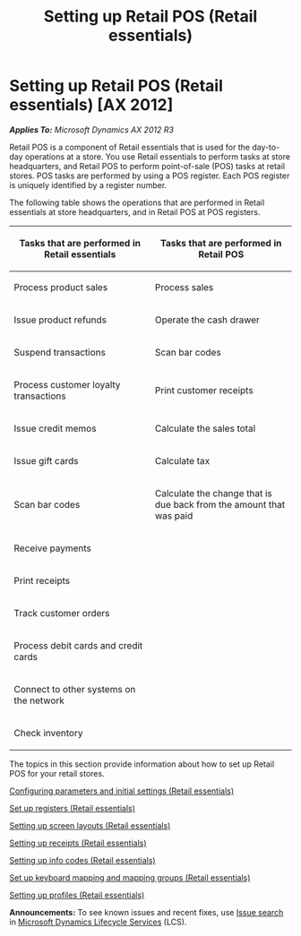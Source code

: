 ﻿---
title: Setting up Retail POS (Retail essentials)
TOCTitle: Setting up Retail POS (Retail essentials)
ms:assetid: 4701931d-cdf9-4503-9d93-0197d2cdf218
ms:mtpsurl: https://technet.microsoft.com/en-us/library/Dn716083(v=AX.60)
ms:contentKeyID: 62200463
ms.date: 11/13/2014
mtps_version: v=AX.60
f1_keywords:
- MsDynAx060.Forms.RetailTerminalCustomField
---

# Setting up Retail POS (Retail essentials) [AX 2012]


_**Applies To:** Microsoft Dynamics AX 2012 R3_

Retail POS is a component of Retail essentials that is used for the day-to-day operations at a store. You use Retail essentials to perform tasks at store headquarters, and Retail POS to perform point-of-sale (POS) tasks at retail stores. POS tasks are performed by using a POS register. Each POS register is uniquely identified by a register number.

The following table shows the operations that are performed in Retail essentials at store headquarters, and in Retail POS at POS registers.

<table>
<colgroup>
<col style="width: 50%" />
<col style="width: 50%" />
</colgroup>
<thead>
<tr class="header">
<th><p>Tasks that are performed in Retail essentials</p></th>
<th><p>Tasks that are performed in Retail POS</p></th>
</tr>
</thead>
<tbody>
<tr class="odd">
<td><p>Process product sales</p></td>
<td><p>Process sales</p></td>
</tr>
<tr class="even">
<td><p>Issue product refunds</p></td>
<td><p>Operate the cash drawer</p></td>
</tr>
<tr class="odd">
<td><p>Suspend transactions</p></td>
<td><p>Scan bar codes</p></td>
</tr>
<tr class="even">
<td><p>Process customer loyalty transactions</p></td>
<td><p>Print customer receipts</p></td>
</tr>
<tr class="odd">
<td><p>Issue credit memos</p></td>
<td><p>Calculate the sales total</p></td>
</tr>
<tr class="even">
<td><p>Issue gift cards</p></td>
<td><p>Calculate tax</p></td>
</tr>
<tr class="odd">
<td><p>Scan bar codes</p></td>
<td><p>Calculate the change that is due back from the amount that was paid</p></td>
</tr>
<tr class="even">
<td><p>Receive payments</p></td>
<td><p></p></td>
</tr>
<tr class="odd">
<td><p>Print receipts</p></td>
<td><p></p></td>
</tr>
<tr class="even">
<td><p>Track customer orders</p></td>
<td><p></p></td>
</tr>
<tr class="odd">
<td><p>Process debit cards and credit cards</p></td>
<td><p></p></td>
</tr>
<tr class="even">
<td><p>Connect to other systems on the network</p></td>
<td><p></p></td>
</tr>
<tr class="odd">
<td><p>Check inventory</p></td>
<td><p></p></td>
</tr>
</tbody>
</table>


The topics in this section provide information about how to set up Retail POS for your retail stores.

[Configuring parameters and initial settings (Retail essentials)](configuring-parameters-and-initial-settings-retail-essentials.md)

[Set up registers (Retail essentials)](set-up-registers-retail-essentials.md)

[Setting up screen layouts (Retail essentials)](setting-up-screen-layouts-retail-essentials.md)

[Setting up receipts (Retail essentials)](setting-up-receipts-retail-essentials.md)

[Setting up info codes (Retail essentials)](setting-up-info-codes-retail-essentials.md)

[Set up keyboard mapping and mapping groups (Retail essentials)](set-up-keyboard-mapping-and-mapping-groups-retail-essentials.md)

[Setting up profiles (Retail essentials)](setting-up-profiles-retail-essentials.md)

  
**Announcements:** To see known issues and recent fixes, use [Issue search](http://go.microsoft.com/fwlink/?linkid=389258) in [Microsoft Dynamics Lifecycle Services](http://go.microsoft.com/fwlink/?linkid=306505) (LCS).

